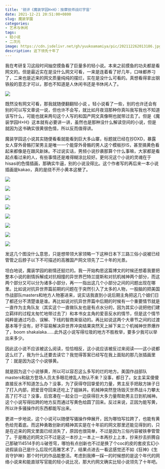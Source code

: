 ```yaml
---
title: '锐评《魔装学园H×H》：按摩技师战烂宇宙'
date: 2021-12-21 20:51:00+0800
slug: 魔装学園
categories:
- 艺术与休闲
tags:
- 轻小说
- 二次元
image: https://cdn.jsdelivr.net/gh/yuukoamamiya/pic/202112262013186.jpg
description: 这下领先十年了
---
```


我在考研复习这段时间抽空摸鱼看了巨量多的轻小说。本来之前摸鱼的功夫都是看网文的。但是最近实在是没什么网文可看，一来是连着看了好几年，口味都养刁了，二来也是近来的网文质量纯纯的摆烂，实在是没什么可看的。真想看得拿出钢铁般的意志才可以，那也不知道是人休闲书还是书休闲人了。

![](https://cdn.jsdelivr.net/gh/yuukoamamiya/pic/202112262017679.jpg)

既然没有网文可看，那我就随便翻翻轻小说 。轻小说看了一些，别的也许还会有别的可以写文章说一说，但也许不会写，就比如月夜泪那种你真叫我写我也不知道该写什么，可能也就来两句这个人写的和国产网文真像啊也就带过去了。但是《魔装学园H×H》这本就有必要讲一讲，虽然也是那种没什么解读空间的小说，但是就因为这书确实很黄很色情，所以反而值得讲。

魔装学园这小说其实随便看看就能看到巨大多山寨，标题就已经在抄DXD，暴露女人穿外骨骼打架男主是唯一一个能穿外骨骼的男人这个模板抄IS，甚至搞黄色看起来都像是在跟风新妹。不过说实话，男频小说抄袭那算个什么事嘛，大家都是看起点看过来的人，有些事情还是难得糊涂比较好。更何况这个小说的灵魂在于hisasi的色情插画，那确实牛逼，别的小说没得比。这个作者写的再后来一本小说插画是kakao，真的是绕不开小黄本这梗了。

![](https://cdn.jsdelivr.net/gh/yuukoamamiya/pic/202112262042271.jpg)

![](https://cdn.jsdelivr.net/gh/yuukoamamiya/pic/202112262042174.jpg)

![](https://cdn.jsdelivr.net/gh/yuukoamamiya/pic/202112262042369.jpg)

![](https://cdn.jsdelivr.net/gh/yuukoamamiya/pic/202112262042829.jpg)

![](https://cdn.jsdelivr.net/gh/yuukoamamiya/pic/202112262042584.jpg)

![](https://cdn.jsdelivr.net/gh/yuukoamamiya/pic/202112262043175.jpg)

![](https://cdn.jsdelivr.net/gh/yuukoamamiya/pic/202112262043729.jpg)

![](https://cdn.jsdelivr.net/gh/yuukoamamiya/pic/202112262100276.jpg)

发这几个图没什么意思，只是想带领大家领略一下这种日本下三路三俗小说被已经管管之后脖子以下不可描述的高雅国产网文领先了二十年的光景。

坦白地说，魔装学园的剧情还挺烂的。我一开始构思这篇博文的时候还想着我要把整本小说的剧情拆解成对抗相撞的异世界巴特兰提斯和对抗机械神两个部分，而这两个部分又可以分为诸多小部分，再一一指出这几个小部分之间的问题出现在哪里。比如说对抗异世界篇前期的问题在于突然引入了太多的人物，一股脑的把美国作战部队masters和地方人物塞进来，说实话我直到小说后期主角把这几个娘们日了都还分不清楚谁是谁。再比如说对抗异世界篇中后期的时候有一个重要情节就是一直作为主角队友（其实这个一直做队友也是有点水分的，因为其实小说把他们建立羁绊的过程太匆忙地带过去了）和本书女主角的爱音反水的情节，但是这个情节纯粹是通过巧合、误解、下线的智商来驱动的。再比如说这两个大章节之间的过渡基本等于没有，好不容易解决异世界冲突结果突然天上掉下来三个机械神世界爆炸了，boom shakalaka……此外这小说写得垃圾的地方不胜枚举，要多少我可以举出来多少。

因此这小说不应该被这么阅读，恰恰相反，这小说应该被反过来阅读——这小说都这么烂了，我为什么还要去读它？我觉得答案已经写在我上面贴的那几张插画里了：就是因为这个小说够黄。

就是因为这个小说够黄，所以可以容忍这么多写的烂的地方。美国作战部队masters和敌方登场人员太多眼花缭乱人物认不来？没事，都日了。女主呆呆傻傻直接反水不知道怎么办？没事，为了获得夺回挚爱的力量，男主反手把敌方妹子日了打入内部，把爱音夺回来还吃上了姐妹丼。机械神突然登场毁灭世界战斗力攀太高了打不过？没事，后宫凑在一起全日一边获得巨大多力量帮助男主日到机械神。这个小说写得拉跨的地方反而通过写黄色给圆了回来。反过来说，正因为能写黄，所以许多骚操作的东西都能写出来。

更进一步地说，这个小说可以随便写骚操作伸展开，因为哪怕写拉跨了，也能有黄色给兜着底。而这种勇敢创新的精神其实是在十年前的网文那里还能见得到的，只是在近来的网文里面已经消失了，原因也很简单，不过是因为三俗内容被铁拳管管了。于是晚近的网文只不过是这一本抄上一本上一本再抄上上本，抄来抄去折腾自己那破114514手的斗破苍穹，哪怕有点创新也不过是换了个coc的皮的套皮玄幻小说假装自己是什么后现代高雅艺术了，结果点进去一看这感觉还不如《狂神》《生肖守护神》那个时代的作品能整活。考虑到我捧一踩一的时候想的是这个年代的网络小说来和能直球写官能的轻小说比况，那大约网文确实比轻小说领先了十年吧。
